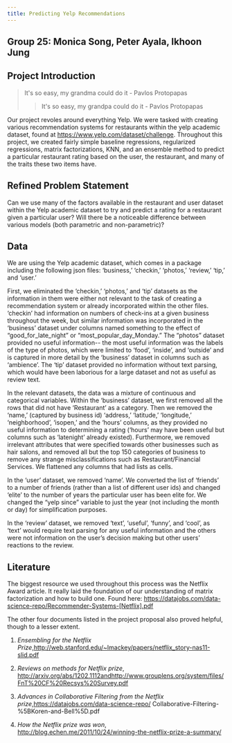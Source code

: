 ```yaml
---
title: Predicting Yelp Recommendations
---
```


## Group 25: Monica Song, Peter Ayala, Ikhoon Jung 



## Project Introduction

>It's so easy, my grandma could do it - Pavlos Protopapas
>
>> It's so easy, my grandpa could do it - Pavlos Protopapas

Our project revoles around everything Yelp. We were tasked with creating various recommendation systems for restaurants within the yelp academic dataset, found at https://www.yelp.com/dataset/challenge. Throughout this project, we created fairly simple baseline regressions, regularized regressions, matrix factorizations, KNN, and an ensemble method to predict a particular restaurant rating based on the user, the restaurant, and many of the traits these two items have. 

## Refined Problem Statement

Can we use many of the factors available in the restaurant and user dataset within the Yelp academic dataset to try and predict a rating for a restaurant given a particular user? Will there be a noticeable difference between various models (both parametric and non-parametric)? 

## Data

We are using the Yelp academic dataset, which comes in a package including the following json files: ‘business,’ ‘checkin,’ ‘photos,’ ‘review,’ ‘tip,’ and ‘user.’

First, we eliminated the ‘checkin,’ ‘photos,’ and ‘tip’ datasets as the information in them were either not relevant to the task of creating a recommendation system or already incorporated within the other files. ‘checkin’ had information on numbers of check-ins at a given business throughout the week, but similar information was incorporated in the ‘business’ dataset under columns named something to the effect of “good_for_late_night” or “most_popular_day_Monday.” The “photos” dataset provided no useful information-- the most useful information was the labels of the type of  photos, which were limited to ‘food’, ‘inside’, and ‘outside’ and is captured in more detail by the ‘business’ dataset in columns such as ‘ambience’. The ‘tip’ dataset provided no information without text parsing, which would have been laborious for a large dataset and not as useful as review text.

In the relevant datasets, the data was a mixture of continuous and categorical variables. Within the ‘business’ dataset, we first removed all the rows that did not have ‘Restaurant’ as a category. Then we removed the ‘name,’ (captured by business id) ‘address,’ ‘latitude,’ ‘longitude,’ ‘neighborhood’, ‘isopen,’ and the ‘hours’ columns, as they provided no useful information to determining a rating (‘hours’ may have been useful but columns such as ‘latenight’ already existed). Furthermore, we removed irrelevant attributes that were specified towards other businesses such as hair salons, and removed all but the top 150 categories of business to remove any strange misclassifications such as Restaurant/Financial Services. We flattened any columns that had lists as cells.

In the ‘user’ dataset, we removed ‘name’. We converted the list of ‘friends’ to a number of friends (rather than a list of different user ids) and changed ‘elite’ to the number of years the particular user has been elite for. We changed the “yelp since” variable to just the year (not including the month or day) for simplification purposes.

In the ‘review’ dataset, we removed ‘text’, ‘useful’, ‘funny’, and ‘cool’, as ‘text’ would require text parsing for any useful information and the others were not information on the user’s decision making but other users’ reactions to the review.

## Literature 

The biggest resource we used throughout this process was the Netflix Award article. It really laid the foundation of our understanding of matrix factorization and how to build one. Found here: https://datajobs.com/data-science-repo/Recommender-Systems-[Netflix].pdf

The other four documents listed in the project proposal also proved helpful, though to a lesser extent. 

1. *Ensembling for the Netflix Prize*,http://web.stanford.edu/~lmackey/papers/netflix_story-nas11-slid.pdf

2. *Reviews on methods for Netflix prize*, http://arxiv.org/abs/1202.1112andhttp://www.grouplens.org/system/files/FnT%20CF%20Recsys%20Survey.pdf

3. *Advances in Collaborative Filtering from the Netflix prize*,https://datajobs.com/data-science-repo/ Collaborative-Filtering-%5BKoren-and-Bell%5D.pdf

4. *How the Netflix prize was won*, http://blog.echen.me/2011/10/24/winning-the-netflix-prize-a-summary/

​				
​			
​		
​	